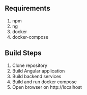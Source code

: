 ## Requirements
1. npm
2. ng
3. docker
4. docker-compose

## Build Steps
1. Clone repository
2. Build Angular application
3. Build backend services
4. Build and run docker compose
5. Open browser on http://localhost

